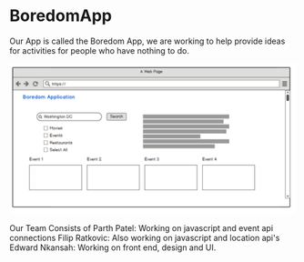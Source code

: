 # BoredomApp

Our App is called the Boredom App, we are working to help provide ideas for activities for people who have nothing to do. 

<img alt ="mockup" src ="assets/images/BoredomApp.png"> 


Our Team Consists of 
Parth Patel: Working on javascript and event api connections
Filip Ratkovic: Also working on javascript and location api's
Edward Nkansah: Working on front end, design and UI.
